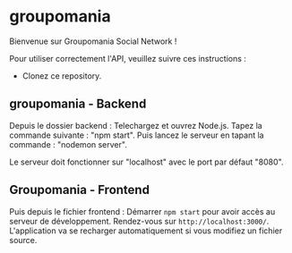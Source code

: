 # groupomania
Bienvenue sur Groupomania Social Network ! 

Pour utiliser correctement l'API, veuillez suivre ces instructions :

 - Clonez ce repository. 

 ## groupomania - Backend
Depuis le dossier backend :
Telechargez et ouvrez Node.js. 
Tapez la commande suivante : "npm start". Puis lancez le serveur en tapant la commande : "nodemon server".

Le serveur doit fonctionner sur "localhost" avec le port par défaut "8080".

## Groupomania - Frontend
Puis depuis le fichier frontend :
Démarrer `npm start` pour avoir accès au serveur de développement. 
Rendez-vous sur `http://localhost:3000/`. 
L'application va se recharger automatiquement si vous modifiez un fichier source.